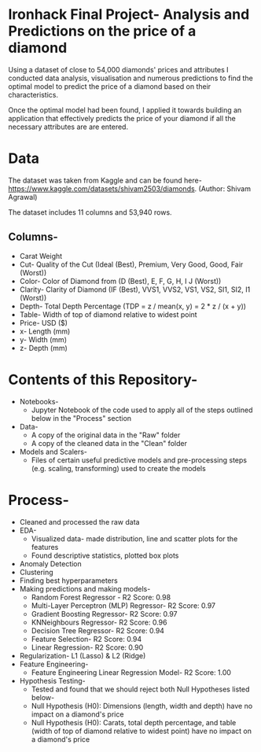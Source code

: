 # Ironhack Final Project- Analysis and Predictions on the price of a diamond 

Using a dataset of close to 54,000 diamonds' prices and attributes I conducted data analysis, visualisation and numerous predictions to find the optimal model to predict the price of a diamond based on their characteristics. 

Once the optimal model had been found, I applied it towards building an application that effectively predicts the price of your diamond if all the necessary attributes are are entered. 

#  Data 

The dataset was taken from  Kaggle and can be found here- https://www.kaggle.com/datasets/shivam2503/diamonds. (Author: Shivam Agrawal) 

The dataset includes 11 columns and 53,940 rows.

## Columns-
  - Carat Weight 
  - Cut- Quality of the Cut (Ideal (Best), Premium, Very Good, Good, Fair (Worst))
  - Color- Color of Diamond from (D (Best), E, F, G, H, I J (Worst)) 
  - Clarity- Clarity of Diamond (IF (Best), VVS1, VVS2, VS1, VS2, SI1, SI2, I1 (Worst)) 
  - Depth- Total Depth Percentage (TDP = z / mean(x, y) = 2 * z / (x + y))
  - Table- Width of top of diamond relative to widest point  
  - Price- USD ($)
  - x- Length (mm) 
  - y- Width (mm)
  - z- Depth (mm)
    
# Contents of this Repository- 

- Notebooks-
   - Jupyter Notebook of the code used to apply all of the steps outlined below in the "Process" section 
- Data- 
   - A copy of the original data in the "Raw" folder 
   - A copy of the cleaned data in the "Clean" folder 
 - Models and Scalers- 
    - Files of certain useful predictive models and pre-processing steps (e.g. scaling, transforming) used to create the models 

# Process- 

- Cleaned and processed the raw data
- EDA-
  - Visualized data- made distribution, line and scatter plots for the features
  - Found descriptive statistics, plotted box plots
- Anomaly Detection
- Clustering
- Finding best hyperparameters
- Making predictions and making models-
  - Random Forest Regressor - R2 Score: 0.98
  - Multi-Layer Perceptron (MLP) Regressor- R2 Score: 0.97
  - Gradient Boosting Regressor- R2 Score: 0.97
  - KNNeighbours Regressor- R2 Score: 0.96 
  - Decision Tree Regressor- R2 Score: 0.94
  - Feature Selection- R2 Score: 0.94
  - Linear Regression- R2 Score: 0.90
- Regularization- L1 (Lasso) & L2 (Ridge)
- Feature Engineering-
  - Feature Engineering Linear Regression Model- R2 Score: 1.00 
- Hypothesis Testing- 
  - Tested and found that we should reject both Null Hypotheses listed below- 
   - Null Hypothesis (H0): Dimensions (length, width and depth) have no impact on a diamond's price
   - Null Hypothesis (H0): Carats, total depth percentage, and table (width of top of diamond relative to widest point) have no impact on a diamond's    price
